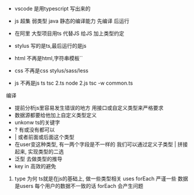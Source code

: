 - vscode 是用typescript 写出来的
- js 超集 弱类型
    java 静态的编译能力 先编译 后运行
- 在阿里 大型项目用ts 代替JS
    给JS 加上类型约定
- stylus
    写的是ts,最后运行的是js

- html 不再是html,字符串模板``
- css 不再是css stylus/sass/less
- js 不再是js ts
  tsc 2.ts
  node 2.js
  tsc -w common.ts
  
编译


- 提前分析js里容易发生错误的地方
    用接口或自定义类型来严格要求
- 数据源都要给他加上自定义类型定义
- unkonw ts的关键字
- ? 有或没有都可以
- | 或者前面或后面这个类型
- 在user变这种类型, 有一两个字段是不一样的
    我们可以通过定义子类型 | 拼接起来, 实现类型的二选
- <Admin> 泛型 去做类型的推导
- key in 高效的避免
1. type 为何
    ts就是在js的基础上, 做一些类型相关
        uses forEach
        严谨一些
        数据是users 每个用户的数据不一致的话
        forEach 会产生问题
